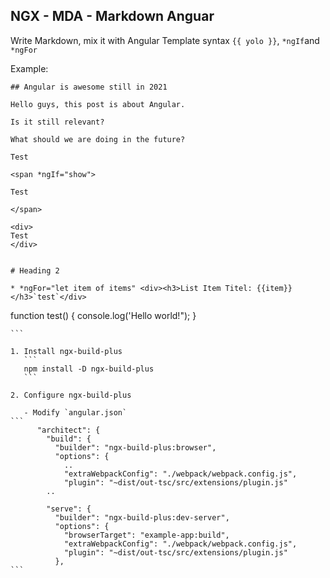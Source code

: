 ## NGX - MDA - Markdown Anguar

Write Markdown, mix it with Angular Template syntax `{{ yolo }}`, `*ngIf`and `*ngFor`

Example:
```
## Angular is awesome still in 2021

Hello guys, this post is about Angular.

Is it still relevant?

What should we are doing in the future?

Test

<span *ngIf="show">

Test

</span>

<div>
Test
</div> 


# Heading 2

* *ngFor="let item of items" <div><h3>List Item Titel: {{item}} </h3>`test`</div>

``````
function test() {
  console.log('Hello world!");
}
``````
```

1. Install ngx-build-plus
   ```
   npm install -D ngx-build-plus
   ```

2. Configure ngx-build-plus
   
   - Modify `angular.json`
```
      "architect": {
        "build": {
          "builder": "ngx-build-plus:browser",
          "options": {
            ..
            "extraWebpackConfig": "./webpack/webpack.config.js",
            "plugin": "~dist/out-tsc/src/extensions/plugin.js"
        ..

        "serve": {
          "builder": "ngx-build-plus:dev-server",
          "options": {
            "browserTarget": "example-app:build",
            "extraWebpackConfig": "./webpack/webpack.config.js",
            "plugin": "~dist/out-tsc/src/extensions/plugin.js"
          },
```
